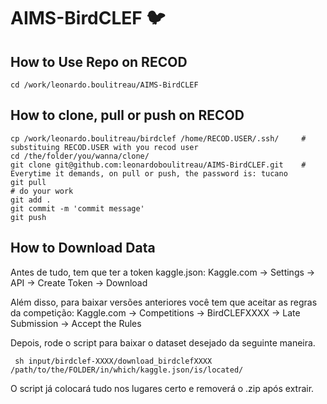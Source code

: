 # AIMS-BirdCLEF 🐦

## How to Use Repo on RECOD
```
cd /work/leonardo.boulitreau/AIMS-BirdCLEF
```
## How to clone, pull or push on RECOD
```
cp /work/leonardo.boulitreau/birdclef /home/RECOD.USER/.ssh/     #  substituing RECOD.USER with you recod user
cd /the/folder/you/wanna/clone/
git clone git@github.com:leonardoboulitreau/AIMS-BirdCLEF.git    # Everytime it demands, on pull or push, the password is: tucano
git pull
# do your work
git add .
git commit -m 'commit message'
git push

```
## How to Download Data

Antes de tudo, tem que ter a token kaggle.json: Kaggle.com -> Settings -> API -> Create Token -> Download 

Além disso, para baixar versões anteriores você tem que aceitar as regras da competição: Kaggle.com -> Competitions -> BirdCLEFXXXX -> Late Submission -> Accept the Rules

Depois, rode o script para baixar o dataset desejado da seguinte maneira.

```
 sh input/birdclef-XXXX/download_birdclefXXXX /path/to/the/FOLDER/in/which/kaggle.json/is/located/
```

O script já colocará tudo nos lugares certo e removerá o .zip após extrair.
